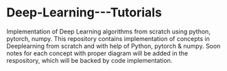 # Deep-Learning---Tutorials
Implementation of Deep Learning algorithms from scratch using python, pytorch, numpy.
This repository contains implementation of concepts in Deeplearning from scratch and with help of Python, pytorch & numpy.
Soon notes for each concept with proper diagram will be added in the respository, which will be backed by code implementation.
